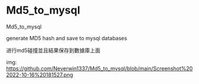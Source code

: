 # Md5_to_mysql
Md5_to_mysql

generate MD5 hash and save to mysql databases

进行md5碰撞並且結果保存到數據庫上面

img:
https://github.com/Neverwin1337/Md5_to_mysql/blob/main/Screenshot%202022-10-16%20181527.png
